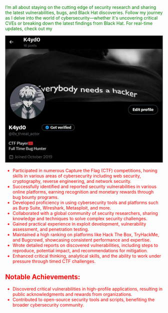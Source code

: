 <p style="color:green;">I’m all about staying on the cutting edge of security research and sharing the latest vulnerabilities, bugs, and Black Hat discoveries. Follow my journey as I delve into the world of cybersecurity—whether it's uncovering critical CVEs or breaking down the latest findings from Black Hat. For real-time updates, check out my 
 
[![My Twitter Banner](https://github.com/K4yd0/K4YD0.github.io/blob/main/mays)](https://x.com/0x_threat_actor)






<ul>
<li style="color: red;">Participated in numerous Capture the Flag (CTF) competitions, honing skills in various areas of cybersecurity including web security, cryptography, reverse engineering, and network security.</li>
<li style="color: red;">Successfully identified and reported security vulnerabilities in various online platforms, earning recognition and monetary rewards through bug bounty programs.</li>
<li style="color: red;">Developed proficiency in using cybersecurity tools and platforms such as Burp Suite, Wireshark, Metasploit, and more.</li>
<li style="color: red;">Collaborated with a global community of security researchers, sharing knowledge and techniques to solve complex security challenges.</li>
<li style="color: red;">Gained practical experience in exploit development, vulnerability assessment, and penetration testing.</li>
<li style="color: red;">Maintained a high ranking on platforms like Hack The Box, TryHackMe, and Bugcrowd, showcasing consistent performance and expertise.</li>
<li style="color: red;">Wrote detailed reports on discovered vulnerabilities, including steps to reproduce, potential impact, and recommendations for mitigation.</li>
<li style="color: red;">Enhanced critical thinking, analytical skills, and the ability to work under pressure through timed CTF challenges.</li>
</ul>

<h2 style="color: red;">Notable Achievements:</h2>

<ul>
<li style="color: red;">Discovered critical vulnerabilities in high-profile applications, resulting in public acknowledgments and rewards from organizations.</li>
<li style="color: red;">Contributed to open-source security tools and scripts, benefiting the broader cybersecurity community.</li>
</ul>
